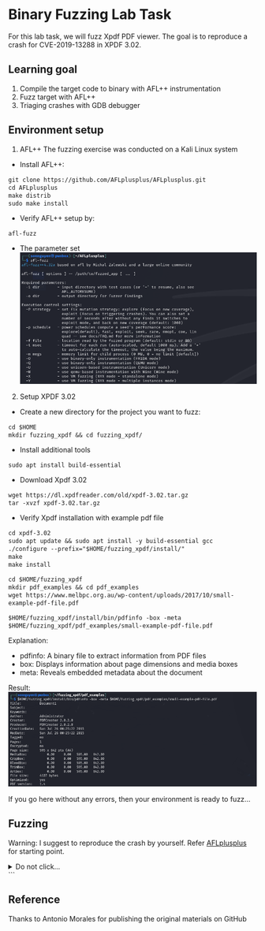 # Binary Fuzzing Lab Task
For this lab task, we will fuzz Xpdf PDF viewer. 
The goal is to reproduce a crash for CVE-2019-13288 in XPDF 3.02.

## Learning goal
1. Compile the target code to binary with AFL++ instrumentation 
2. Fuzz target with AFL++
3. Triaging crashes with GDB debugger

## Environment setup
1. AFL++
The fuzzing exercise was conducted on a Kali Linux system

* Install AFL++:
```
git clone https://github.com/AFLplusplus/AFLplusplus.git
cd AFLplusplus
make distrib
sudo make install
```

* Verify AFL++ setup by:
```
afl-fuzz
```
  * The parameter set
    ![AFL++](Pictures/AFL_setup_verify.png)

2. Setup XPDF 3.02
* Create a new directory for the project you want to fuzz:
```
cd $HOME
mkdir fuzzing_xpdf && cd fuzzing_xpdf/
```
* Install additional tools
```
sudo apt install build-essential
```
* Download Xpdf 3.02
```
wget https://dl.xpdfreader.com/old/xpdf-3.02.tar.gz
tar -xvzf xpdf-3.02.tar.gz
```
* Verify Xpdf installation with example pdf file
```
cd xpdf-3.02
sudo apt update && sudo apt install -y build-essential gcc
./configure --prefix="$HOME/fuzzing_xpdf/install/"
make
make install
```
```
cd $HOME/fuzzing_xpdf
mkdir pdf_examples && cd pdf_examples
wget https://www.melbpc.org.au/wp-content/uploads/2017/10/small-example-pdf-file.pdf
```
```
$HOME/fuzzing_xpdf/install/bin/pdfinfo -box -meta $HOME/fuzzing_xpdf/pdf_examples/small-example-pdf-file.pdf
```
Explanation:
- pdfinfo: A binary file to extract information from PDF files
- box: Displays information about page dimensions and media boxes
- meta: Reveals embedded metadata about the document

Result:
![XPDF](Pictures/XPDF_setup_verify.png)

If you go here without any errors, then your environment is ready to fuzz...

## Fuzzing
Warning: I suggest to reproduce the crash by yourself. Refer [AFLplusplus](https://github.com/AFLplusplus/AFLplusplus) for starting point.

<details>
  <summary>Do not click...</summary>

To fuzz Xpdf with AFL++, we needed to compile Xpdf with instrumentation so that AFL++ could track coverage. The fuzzing setup consisted of the following steps:


### **Step 1: Clean Previously Compiled Files**
```
rm -r $HOME/fuzzing_xpdf/install
cd $HOME/fuzzing_xpdf/xpdf-3.02/
make clean
```


### **Step 2: Build Xpdf Using afl-clang-fast Compiler**
Refer [Fuzzing in Depth - AFL++ Documentation](https://github.com/AFLplusplus/AFLplusplus/blob/stable/docs/fuzzing_in_depth.md) for more compiler selection
```
export LLVM_CONFIG="llvm-config-16"
CC=$HOME/AFLplusplus/afl-clang-fast CXX=$HOME/AFLplusplus/afl-clang-fast++ ./configure --prefix="$HOME/fuzzing_xpdf/install/"
make
make install
```
### **Step 3: Run the Fuzzer**
```
afl-fuzz -i $HOME/fuzzing_xpdf/pdf_examples/ -o $HOME/fuzzing_xpdf/out/ -s 123 -- $HOME/fuzzing_xpdf/install/bin/pdftotext @@ $HOME/fuzzing_xpdf/output
```
Explanation of each option:

* -i Specifies the directory for input cases (example files)
* -o Specifies the directory where AFL++ will store mutated files
* -s Sets a static random seed for reproducibility
* @@ A placeholder in the target’s command line that AFL replaces with each input file name

Essentially, the fuzzer will execute:`$HOME/fuzzing_xpdf/install/bin/pdftotext <input-file-name> $HOME/fuzzing_xpdf/output` for each input file.

Depending on the power of your virtual machine, you will see the first hangs and crashes over time.
You will see the ‘saved crashes’ value in **red**, indicating the number of crashes found. These crash files are stored in the `$HOME/fuzzing_xpdf/out/` directory. You can stop the fuzzer after finding the first crash by press `Ctrl+C`.

![Fuzz result](Pictures/Fuzz_result.png)

## How to Reproduce the Crash

To reproduce the crash, locate the file corresponding to the crash in the `$HOME/fuzzing_xpdf/out/default/crashes` directory.

In my case, the crash filename is id:000000,sig:11,src:000000,time:274008,execs:87328,op:havoc,rep:2

```
$HOME/fuzzing_xpdf/install/bin/pdftotext "$HOME/fuzzing_xpdf/out/default/crashes/<your_filename>" "$HOME/fuzzing_xpdf/output"
```
![Crash](Pictures/Crash.png)

## Triage crash with GDB debugger
First of all, you need to rebuild Xpdf with debug info to get a symbolic stack trace:
```
rm -r $HOME/fuzzing_xpdf/install
cd $HOME/fuzzing_xpdf/xpdf-3.02/
make clean
CFLAGS="-g -O0" CXXFLAGS="-g -O0" ./configure --prefix="$HOME/fuzzing_xpdf/install/"
make
make install
```
Now, you can run GDB:

```
gdb --args $HOME/fuzzing_xpdf/install/bin/pdftotext $HOME/fuzzing_xpdf/out/default/crashes/<your_filename> $HOME/fuzzing_xpdf/output
```
And then, type inside GDB:
```
 >> run
```
In my case, the output is:
![GDB](Pictures/GDB_run.png)

Then type `bt` to get the backtrace:
![Backtrace](Pictures/Backtrace.png)

It looks like we are in infinite recursion of the Parser::getObj() similar as CVE-2019-13288 described. We are successfully reproduce the crash which can lead to a denial-of-service attack.
</details> ```

## Reference
Thanks to Antonio Morales for publishing the original materials on GitHub

